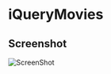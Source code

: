 # iQueryMovies

## Screenshot

![ScreenShot](https://github.com/yaircarreno/iQueryMovies/blob/master/screenshot/iQueryMovies.gif)